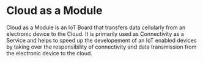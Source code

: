 # Cloud as a Module

Cloud as a Module is an IoT Board that transfers data cellularly from an electronic device to the Cloud. It is primarily used as Connectivity as a Service and helps to speed up the developement of an IoT enabled devices by taking over the responsibility of connectivity and data transmission from the electronic device to the cloud.
